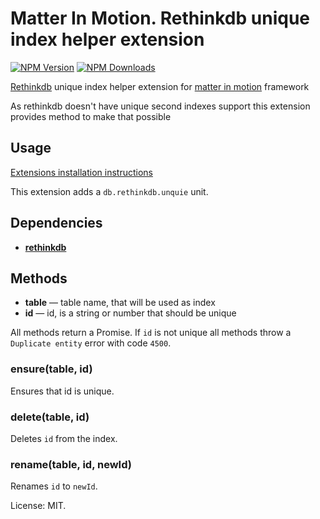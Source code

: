 # Matter In Motion. Rethinkdb unique index helper extension

[![NPM Version](https://img.shields.io/npm/v/mm-rethinkdb-unique.svg?style=flat-square)](https://www.npmjs.com/package/mm-rethinkdb-unique)
[![NPM Downloads](https://img.shields.io/npm/dt/mm-rethinkdb-unique.svg?style=flat-square)](https://www.npmjs.com/package/mm-rethinkdb-unique)

[Rethinkdb](https://www.rethinkdb.com) unique index helper extension for [matter in motion](https://github.com/matter-in-motion/mm) framework

As rethinkdb doesn't have unique second indexes support this extension provides method to make that possible

## Usage

[Extensions installation instructions](https://github.com/matter-in-motion/mm/blob/master/docs/extensions.md)

This extension adds a `db.rethinkdb.unquie` unit.

## Dependencies

* __[rethinkdb](https://github.com/matter-in-motion/mm-rethinkdb)__

## Methods

* __table__ — table name, that will be used as index
* __id__ — id, is a string or number that should be unique

All methods return a Promise. If `id` is not unique all methods throw a `Duplicate entity` error with code `4500`.

### ensure(table, id)

Ensures that id is unique.

### delete(table, id)

Deletes `id` from the index.

### rename(table, id, newId)

Renames `id` to `newId`.

License: MIT.
